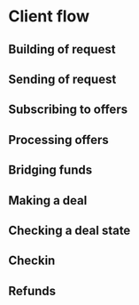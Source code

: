 # Client flow

## Building of request

## Sending of request

## Subscribing to offers

## Processing offers

## Bridging funds

## Making a deal

## Checking a deal state

## Checkin

## Refunds
